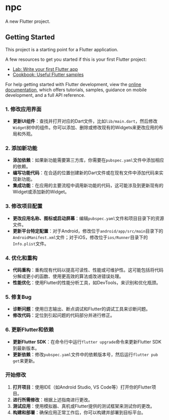 # npc

A new Flutter project.

## Getting Started

This project is a starting point for a Flutter application.

A few resources to get you started if this is your first Flutter project:

- [Lab: Write your first Flutter app](https://docs.flutter.dev/get-started/codelab)
- [Cookbook: Useful Flutter samples](https://docs.flutter.dev/cookbook)

For help getting started with Flutter development, view the
[online documentation](https://docs.flutter.dev/), which offers tutorials,
samples, guidance on mobile development, and a full API reference.

### 1. 修改应用界面

*   **更新UI组件**：查找并打开对应的Dart文件，比如`lib/main.dart`，然后修改`Widget`树中的组件。你可以添加、删除或修改现有的Widgets来更改应用的布局和外观。

### 2. 添加新功能

*   **添加依赖**：如果新功能需要第三方库，你需要在`pubspec.yaml`文件中添加相应的依赖。
*   **编写功能代码**：在合适的位置创建新的Dart文件或在现有文件中添加代码来实现新功能。
*   **集成功能**：在应用的主要流程中调用新功能的代码，这可能涉及到更新现有的Widget或添加新的Widget。

### 3. 修改项目配置

*   **更改应用名称、图标或启动屏幕**：编辑`pubspec.yaml`文件和项目目录下的资源文件。
*   **更新平台特定配置**：对于Android，修改位于`android/app/src/main`目录下的`AndroidManifest.xml`文件；对于iOS，修改位于`ios/Runner`目录下的`Info.plist`文件。

### 4. 优化和重构

*   **代码重构**：重构现有代码以提高可读性、性能或可维护性。这可能包括将代码分解成更小的函数、使用更高效的算法或改进错误处理。
*   **性能优化**：使用Flutter的性能分析工具，如DevTools，来识别和优化瓶颈。

### 5. 修复Bug

*   **诊断问题**：使用日志输出、断点调试和Flutter的调试工具来诊断问题。
*   **修改代码**：定位到引起问题的代码部分并进行修正。

### 6. 更新Flutter和依赖

*   **更新Flutter SDK**：在命令行中运行`flutter upgrade`命令来更新Flutter SDK到最新版本。
*   **更新依赖**：修改`pubspec.yaml`文件中的依赖版本号，然后运行`flutter pub get`来更新。

### 开始修改

1.  **打开项目**：使用IDE（如Android Studio, VS Code等）打开你的Flutter项目。
2.  **进行所需修改**：根据上述指南进行更改。
3.  **测试应用**：使用模拟器、真机或Flutter提供的测试框架来测试你的更改。
4.  **构建和部署**：确保应用正常工作后，你可以构建并部署到目标平台。
